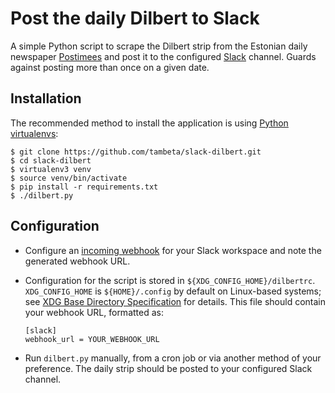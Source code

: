 
# Post the daily Dilbert to Slack

A simple Python script to scrape the Dilbert strip from the Estonian daily
newspaper [Postimees](https://www.postimees.ee/comics) and post it to the
configured [Slack](https://slack.com/) channel. Guards against posting more
than once on a given date.

## Installation

The recommended method to install the application is using [Python
virtualenvs](https://docs.python.org/3/tutorial/venv.html):

```
$ git clone https://github.com/tambeta/slack-dilbert.git
$ cd slack-dilbert
$ virtualenv3 venv
$ source venv/bin/activate
$ pip install -r requirements.txt
$ ./dilbert.py
```

## Configuration

* Configure an [incoming
  webhook](https://slack.com/apps/A0F7XDUAZ-incoming-webhooks?next_id=0) for
  your Slack workspace and note the generated webhook URL.

* Configuration for the script is stored in `${XDG_CONFIG_HOME}/dilbertrc`.
  `XDG_CONFIG_HOME` is `${HOME}/.config` by default on Linux-based systems;
  see [XDG Base Directory
  Specification](https://specifications.freedesktop.org/basedir-spec/basedir-spec-latest.html)
  for details. This file should contain your webhook URL, formatted as:

  ```
  [slack]
  webhook_url = YOUR_WEBHOOK_URL
  ```

* Run `dilbert.py` manually, from a cron job or via another method of your
  preference. The daily strip should be posted to your configured Slack
  channel.

